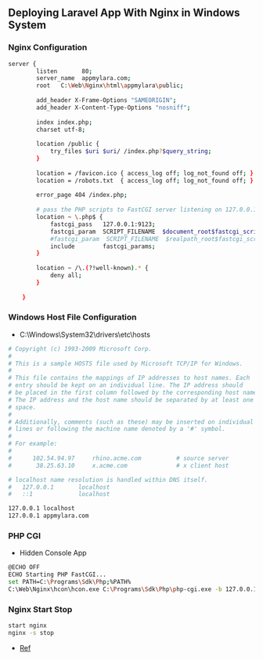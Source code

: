 ## Deploying Laravel App With Nginx in Windows System
### Nginx Configuration
```sh
server {
        listen       80;
        server_name  appmylara.com;
    	root   C:\Web\Nginx\html\appmylara\public;
    		
    	add_header X-Frame-Options "SAMEORIGIN";
    	add_header X-Content-Type-Options "nosniff";
    		
    	index index.php;
    	charset utf-8;
    		
        location /public {
            try_files $uri $uri/ /index.php?$query_string;
        }
    		
    	location = /favicon.ico { access_log off; log_not_found off; }
    	location = /robots.txt  { access_log off; log_not_found off; }
    		
    	error_page 404 /index.php;
    		
    	# pass the PHP scripts to FastCGI server listening on 127.0.0.1:9000
        location ~ \.php$ {
            fastcgi_pass   127.0.0.1:9123;
            fastcgi_param  SCRIPT_FILENAME  $document_root$fastcgi_script_name;
            #fastcgi_param  SCRIPT_FILENAME  $realpath_root$fastcgi_script_name;
            include        fastcgi_params;
        }
    		
    	location ~ /\.(?!well-known).* {
    		deny all;
    	}
		
    }
```

### Windows Host File Configuration
* C:\Windows\System32\drivers\etc\hosts
```sh
# Copyright (c) 1993-2009 Microsoft Corp.
#
# This is a sample HOSTS file used by Microsoft TCP/IP for Windows.
#
# This file contains the mappings of IP addresses to host names. Each
# entry should be kept on an individual line. The IP address should
# be placed in the first column followed by the corresponding host name.
# The IP address and the host name should be separated by at least one
# space.
#
# Additionally, comments (such as these) may be inserted on individual
# lines or following the machine name denoted by a '#' symbol.
#
# For example:
#
#      102.54.94.97     rhino.acme.com          # source server
#       38.25.63.10     x.acme.com              # x client host

# localhost name resolution is handled within DNS itself.
#	127.0.0.1       localhost
#	::1             localhost

127.0.0.1 localhost
127.0.0.1 appmylara.com
```
### PHP CGI
* Hidden Console App
```sh
@ECHO OFF
ECHO Starting PHP FastCGI...
set PATH=C:\Programs\Sdk\Php;%PATH%
C:\Web\Nginx\hcon\hcon.exe C:\Programs\Sdk\Php\php-cgi.exe -b 127.0.0.1:9123
```
### Nginx Start Stop
```sh
start nginx
nginx -s stop
```

* [Ref](https://learn.microsoft.com/en-us/troubleshoot/developer/webapps/aspnetcore/practice-troubleshoot-linux/2-7-configure-second-nginx-site-hostname)
